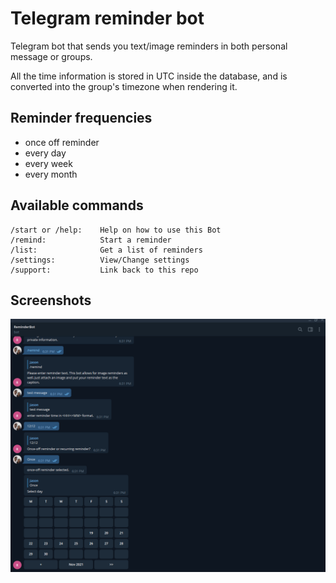 # Telegram reminder bot

Telegram bot that sends you text/image reminders in both personal message or groups.

All the time information is stored in UTC inside the database, and is converted into the group's timezone when rendering it.

## Reminder frequencies

- once off reminder
- every day
- every week
- every month

## Available commands

```text
/start or /help:    Help on how to use this Bot
/remind:            Start a reminder
/list:              Get a list of reminders
/settings:          View/Change settings
/support:           Link back to this repo
```

## Screenshots

![demonstration](assets/demo.png)
